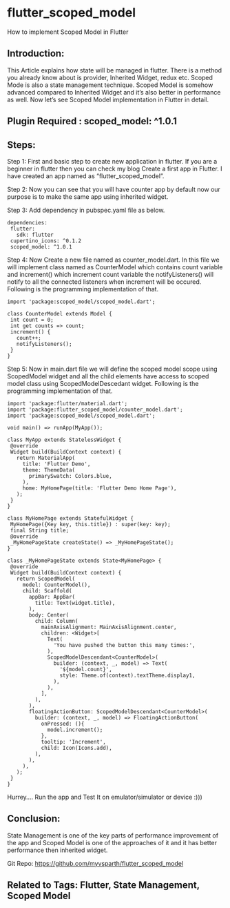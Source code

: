 # flutter_scoped_model
 How to implement Scoped Model in Flutter
## Introduction:
 This Article explains how state will be managed in flutter. There is a method you already know about is provider, Inherited Widget, redux etc. Scoped Mode is also a state management technique. Scoped Model is somehow advanced compared to Inherited Widget and it’s also better in performance as well. Now let’s see Scoped Model implementation in Flutter in detail.

## Plugin Required : scoped_model: ^1.0.1

## Steps:
 Step 1:
 First and basic step to create new application in flutter. If you are a beginner in flutter then you can check my blog Create a first app in Flutter. I have created an app named as “flutter_scoped_model”.

 Step 2:
 Now you can see that you will have counter app by default now our purpose is to make the same app using inherited widget.

 Step 3:
 Add dependency in pubspec.yaml file as below.
```
dependencies:
 flutter:
   sdk: flutter
 cupertino_icons: ^0.1.2
 scoped_model: ^1.0.1
```

 Step 4:
 Now Create a new file named as counter_model.dart. In this file we will implement class named  as CounterModel which contains count variable and increment() which increment count variable the notifyListeners() will notify to all the connected listeners when increment will be occured. Following is the programming implementation of that.
```
import 'package:scoped_model/scoped_model.dart';
 
class CounterModel extends Model {
 int count = 0;
 int get counts => count;
 increment() {
   count++;
   notifyListeners();
 }
}
```

 Step 5:
 Now in main.dart file we will define the scoped model scope using ScopedModel widget and all the child elements have access to scoped model class using ScopedModelDescedant<Dynamic> widget. Following is the programming implementation of that.
```
import 'package:flutter/material.dart';
import 'package:flutter_scoped_model/counter_model.dart';
import 'package:scoped_model/scoped_model.dart';
 
void main() => runApp(MyApp());
 
class MyApp extends StatelessWidget {
 @override
 Widget build(BuildContext context) {
   return MaterialApp(
     title: 'Flutter Demo',
     theme: ThemeData(
       primarySwatch: Colors.blue,
     ),
     home: MyHomePage(title: 'Flutter Demo Home Page'),
   );
 }
}
 
class MyHomePage extends StatefulWidget {
 MyHomePage({Key key, this.title}) : super(key: key);
 final String title;
 @override
 _MyHomePageState createState() => _MyHomePageState();
}
 
class _MyHomePageState extends State<MyHomePage> {
 @override
 Widget build(BuildContext context) {
   return ScopedModel(
     model: CounterModel(),
     child: Scaffold(
       appBar: AppBar(
         title: Text(widget.title),
       ),
       body: Center(
         child: Column(
           mainAxisAlignment: MainAxisAlignment.center,
           children: <Widget>[
             Text(
               'You have pushed the button this many times:',
             ),
             ScopedModelDescendant<CounterModel>(
               builder: (context, _, model) => Text(
                 '${model.count}',
                 style: Theme.of(context).textTheme.display1,
               ),
             ),
           ],
         ),
       ),
       floatingActionButton: ScopedModelDescendant<CounterModel>(
         builder: (context, _, model) => FloatingActionButton(
           onPressed: (){
             model.increment();
           },
           tooltip: 'Increment',
           child: Icon(Icons.add),
         ),
       ),
     ),
   );
 }
}
```
 Hurrey…. Run the app and Test It on emulator/simulator or device :)))

## Conclusion:
 State Management is one of the key parts of performance improvement of the app and Scoped Model is one of the approaches of it and it has better performance then inherited widget.

 Git Repo: https://github.com/myvsparth/flutter_scoped_model
 
## Related to Tags: Flutter, State Management, Scoped Model

